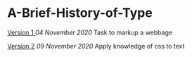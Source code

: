 A-Brief-History-of-Type
================

[Version 1 ](https://leanderixd.github.io/historyoftype/historyoftype-one.html)
*04 November 2020*
Task to markup a webbage

[Version 2](https://leanderixd.github.io/historyoftype/historyoftype-two.html)
*09 November 2020*
Apply knowledge of css to text